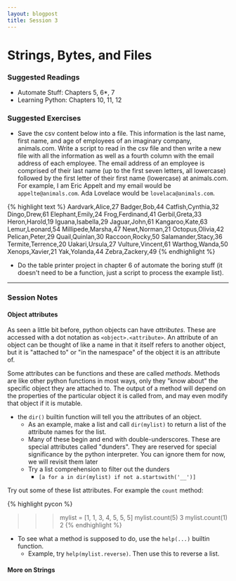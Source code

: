 ```yaml
---
layout: blogpost
title: Session 3
---
```


# Strings, Bytes, and Files

### Suggested Readings

* Automate Stuff: Chapters 5, 6\*, 7
* Learning Python: Chapters 10, 11, 12

### Suggested Exercises

* Save the csv content below into a file. This information is the
  last name, first name, and age of employees of an imaginary company,
  animals.com. Write a script to read in the csv file and then write a
  new file with all the information as well as a fourth column with the
  email address of each employee. The email address of an employee is
  comprised of their last name (up to the first seven letters, all
  lowercase) followed by the first letter of their first name (lowercase)
  at animals.com. For example, I am Eric Appelt and my email would
  be `appelte@animals.com`. Ada Lovelace would be `lovelaca@animals.com`.

{% highlight text %}
Aardvark,Alice,27
Badger,Bob,44
Catfish,Cynthia,32
Dingo,Drew,61
Elephant,Emily,24
Frog,Ferdinand,41
Gerbil,Greta,33
Heron,Harold,19
Iguana,Isabella,29
Jaguar,John,61
Kangaroo,Kate,63
Lemur,Leonard,54
Millipede,Marsha,47
Newt,Norman,21
Octopus,Olivia,42
Pelican,Peter,29
Quail,Quinlan,30
Raccoon,Rocky,50
Salamander,Stacy,36
Termite,Terrence,20
Uakari,Ursula,27
Vulture,Vincent,61
Warthog,Wanda,50
Xenops,Xavier,21
Yak,Yolanda,44
Zebra,Zackery,49
{% endhighlight %}

* Do the table printer project in chapter 6 of automate the boring stuff
  (it doesn't need to be a function, just a script to process the example
  list).

---

### Session Notes

#### Object attributes

As seen a little bit before, python objects can have *attributes*. These are
accessed with a dot notation as `<object>.<attribute>`. An attribute of
an object can be thought of like a name in that it itself refers to another
object, but it is "attached to" or "in the namespace" of the object it is
an attribute of.

Some attributes can be functions and these are called *methods*. Methods
are like other python functions in most ways, only they "know about" the
specific object they are attached to. The output of a method will depend on
the properties of the particular object it is called from, and may even
modify that object if it is mutable.

* the `dir()` builtin function will tell you the attributes of an object.
  * As an example, make a list and call `dir(mylist)` to return a list of
    the attribute names for the list.
  * Many of these begin and end with double-underscores. These are special
    attributes called "dunders". They are reserved for special significance
    by the python interpreter. You can ignore them for now, we will revisit
    them later
  * Try a list comprehension to filter out the dunders
    * `[a for a in dir(mylist) if not a.startswith('__')]`

Try out some of these list attributes. For example the `count` method:

{% highlight pycon %}
>>> mylist = [1, 1, 3, 4, 5, 5, 5]
>>> mylist.count(5)
3
>>> mylist.count(1)
2
{% endhighlight %}

* To see what a method is supposed to do, use the `help(...)` builtin
  function.
  * Example, try `help(mylist.reverse)`. Then use this to reverse a list.

#### More on Strings  
